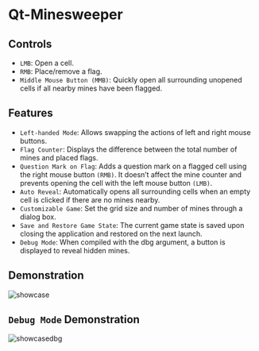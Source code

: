 # Qt-Minesweeper
## Controls
* `LMB`: Open a cell.
* `RMB`: Place/remove a flag.
* `Middle Mouse Button (MMB)`: Quickly open all surrounding unopened cells if all nearby mines have been flagged.

## Features
* `Left-handed Mode`: Allows swapping the actions of left and right mouse buttons.
* `Flag Counter`: Displays the difference between the total number of mines and placed flags.
* `Question Mark on Flag`: Adds a question mark on a flagged cell using the right mouse button `(RMB)`. It doesn’t affect the mine counter and prevents opening the cell with the left mouse button `(LMB)`.
* `Auto Reveal`: Automatically opens all surrounding cells when an empty cell is clicked if there are no mines nearby.
* `Customizable Game`: Set the grid size and number of mines through a dialog box.
* `Save and Restore Game State`: The current game state is saved upon closing the application and restored on the next launch.
* `Debug Mode`: When compiled with the dbg argument, a button is displayed to reveal hidden mines.

## Demonstration
![showcase]([https://giphy.com/gifs/tPgRopqAVrhYg4Suea](https://media4.giphy.com/media/v1.Y2lkPTc5MGI3NjExd2RrMnd3cTg1YnJ2ZzVvbDV6Ymh1bG5kbDBmNDlyN2gyeDhsdDh4MSZlcD12MV9pbnRlcm5hbF9naWZfYnlfaWQmY3Q9Zw/tPgRopqAVrhYg4Suea/giphy.gif))

## `Debug Mode` Demonstration
![showcasedbg](https://giphy.com/gifs/MQh4HmGGgwYtukk3J0)
